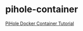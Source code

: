 # pihole-container

[PiHole Docker Container Tutorial](https://pimylifeup.com/pi-hole-docker/#installing-the-pi-hole-docker-container)
